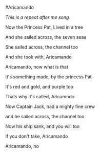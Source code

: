 #Aricamando

*This is a repeat after me song*

Now the Princess Pat, Lived in a tree

And she sailed across, the seven seas

She sailed across, the channel too

And she took with, Aricamando


Aricamando, now what is that

It's something made, by the princess Pat

It's red and gold, and purple too

Thats why it's called, Aricamndo


Now Captain Jack, had a mighty fine crew

and he sailed across, the channel too

Now his ship sank, and you will too

If you don't take, Aricamando

Aricamando, no

